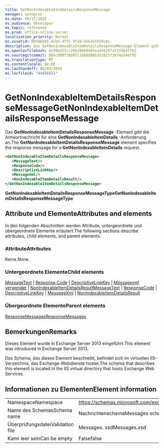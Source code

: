 ```yaml
---
title: GetNonIndexableItemDetailsResponseMessage
manager: sethgros
ms.date: 09/17/2015
ms.audience: Developer
ms.topic: reference
ms.prod: office-online-server
localization_priority: Normal
ms.assetid: 00566965-6cbd-4f31-9fa9-85b3e5559c0c
description: Das GetNonIndexableItemDetailsResponseMessage-Element gibt die Antwortnachricht für eine GetNonIndexableItemDetails-Anforderung an.
ms.openlocfilehash: 4cf6b422cc29b20b09d05ea45628fa7133b437b2
ms.sourcegitcommit: 88ec988f2bb67c1866d06b361615f3674a24e795
ms.translationtype: MT
ms.contentlocale: de-DE
ms.lasthandoff: 06/03/2020
ms.locfileid: "44456521"
---
```

# <a name="getnonindexableitemdetailsresponsemessage"></a><span data-ttu-id="311ca-103">GetNonIndexableItemDetailsResponseMessage</span><span class="sxs-lookup"><span data-stu-id="311ca-103">GetNonIndexableItemDetailsResponseMessage</span></span>

<span data-ttu-id="311ca-104">Das **GetNonIndexableItemDetailsResponseMessage** -Element gibt die Antwortnachricht für eine **GetNonIndexableItemDetails** -Anforderung an.</span><span class="sxs-lookup"><span data-stu-id="311ca-104">The **GetNonIndexableItemDetailsResponseMessage** element specifies the response message for a **GetNonIndexableItemDetails** request.</span></span> 
  
```XML
<GetNonIndexableItemDetailsResponseMessage>
   <MessageText/>
   <ResponseCode/>
   <DescriptiveLinkKey/>
   <MessageXml/>
   <NonIndexableItemDetailsResult/>
</GetNonIndexableItemDetailsResponseMessage>
```

 <span data-ttu-id="311ca-105">**GetNonIndexableItemDetailsResponseMessageType**</span><span class="sxs-lookup"><span data-stu-id="311ca-105">**GetNonIndexableItemDetailsResponseMessageType**</span></span>
## <a name="attributes-and-elements"></a><span data-ttu-id="311ca-106">Attribute und Elemente</span><span class="sxs-lookup"><span data-stu-id="311ca-106">Attributes and elements</span></span>

<span data-ttu-id="311ca-107">In den folgenden Abschnitten werden Attribute, untergeordnete und übergeordnete Elemente erläutert.</span><span class="sxs-lookup"><span data-stu-id="311ca-107">The following sections describe attributes, child elements, and parent elements.</span></span>
  
### <a name="attributes"></a><span data-ttu-id="311ca-108">Attribute</span><span class="sxs-lookup"><span data-stu-id="311ca-108">Attributes</span></span>

<span data-ttu-id="311ca-109">Keine.</span><span class="sxs-lookup"><span data-stu-id="311ca-109">None.</span></span>
  
### <a name="child-elements"></a><span data-ttu-id="311ca-110">Untergeordnete Elemente</span><span class="sxs-lookup"><span data-stu-id="311ca-110">Child elements</span></span>

<span data-ttu-id="311ca-111">[MessageText](messagetext.md)  |  [Response Code](responsecode.md)  |  [DescriptiveLinkKey](descriptivelinkkey.md)  |  [Messagexml verwendet](messagexml.md)  |  [NonIndexableItemDetailsResult](nonindexableitemdetailsresult.md)</span><span class="sxs-lookup"><span data-stu-id="311ca-111">[MessageText](messagetext.md) | [ResponseCode](responsecode.md) | [DescriptiveLinkKey](descriptivelinkkey.md) | [MessageXml](messagexml.md) | [NonIndexableItemDetailsResult](nonindexableitemdetailsresult.md)</span></span>
  
### <a name="parent-elements"></a><span data-ttu-id="311ca-112">Übergeordnete Elemente</span><span class="sxs-lookup"><span data-stu-id="311ca-112">Parent elements</span></span>

[<span data-ttu-id="311ca-113">ResponseMessages</span><span class="sxs-lookup"><span data-stu-id="311ca-113">ResponseMessages</span></span>](responsemessages.md)
  
## <a name="remarks"></a><span data-ttu-id="311ca-114">Bemerkungen</span><span class="sxs-lookup"><span data-stu-id="311ca-114">Remarks</span></span>

<span data-ttu-id="311ca-115">Dieses Element wurde in Exchange Server 2013 eingeführt.</span><span class="sxs-lookup"><span data-stu-id="311ca-115">This element was introduced in Exchange Server 2013.</span></span>
  
<span data-ttu-id="311ca-116">Das Schema, das dieses Element beschreibt, befindet sich im virtuellen IIS-Verzeichnis, das Exchange-Webdienste hostet.</span><span class="sxs-lookup"><span data-stu-id="311ca-116">The schema that describes this element is located in the IIS virtual directory that hosts Exchange Web Services.</span></span>
  
## <a name="element-information"></a><span data-ttu-id="311ca-117">Informationen zu Elementen</span><span class="sxs-lookup"><span data-stu-id="311ca-117">Element information</span></span>

|||
|:-----|:-----|
|<span data-ttu-id="311ca-118">Namespace</span><span class="sxs-lookup"><span data-stu-id="311ca-118">Namespace</span></span>  <br/> |https://schemas.microsoft.com/exchange/services/2006/messages  <br/> |
|<span data-ttu-id="311ca-119">Name des Schemas</span><span class="sxs-lookup"><span data-stu-id="311ca-119">Schema name</span></span>  <br/> |<span data-ttu-id="311ca-120">Nachrichtenschema</span><span class="sxs-lookup"><span data-stu-id="311ca-120">Messages schema</span></span>  <br/> |
|<span data-ttu-id="311ca-121">Überprüfungsdatei</span><span class="sxs-lookup"><span data-stu-id="311ca-121">Validation file</span></span>  <br/> |<span data-ttu-id="311ca-122">Messages. xsd</span><span class="sxs-lookup"><span data-stu-id="311ca-122">Messages.xsd</span></span>  <br/> |
|<span data-ttu-id="311ca-123">Kann leer sein</span><span class="sxs-lookup"><span data-stu-id="311ca-123">Can be empty</span></span>  <br/> |<span data-ttu-id="311ca-124">False</span><span class="sxs-lookup"><span data-stu-id="311ca-124">false</span></span>  <br/> |
   


